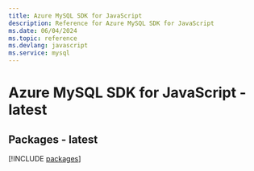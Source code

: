 ```yaml
---
title: Azure MySQL SDK for JavaScript
description: Reference for Azure MySQL SDK for JavaScript
ms.date: 06/04/2024
ms.topic: reference
ms.devlang: javascript
ms.service: mysql
---
```

# Azure MySQL SDK for JavaScript - latest
## Packages - latest
[!INCLUDE [packages](mysql-index.md)]